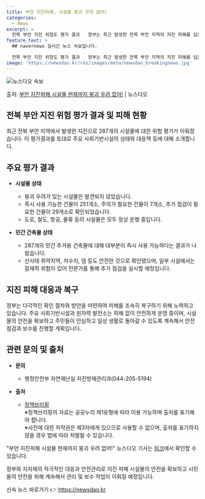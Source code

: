 ```yaml
---
title: 부안 지진피해, 시설물 붕괴 우려 없어!
categories:
  - News
excerpt: >
  전북 부안 지진 위험도 평가 결과   정부는 최근 발생한 전북 부안 지역의 지진 피해를 입은 287개 시설물…
feature_text: >
  ## navernews 실시간 뉴스 속보입니다.

  전북 부안 지진 위험도 평가 결과   정부는 최근 발생한 전북 부안 지역의 지진 피해를 입은 287개 시설물…
image: 'https://newsdao.kr/res/images/meta/newsdao_breakingnews.jpg'
---
```


![뉴스다오 속보](https://newsdao.kr/res/images/meta/newsdao_breakingnews.jpg)

<p>출처: <a href="https://newsdao.kr/4256" rel="dofollow">부안 지진피해 시설물 현재까지 붕괴 우려 없어!</a> | 뉴스다오</p>

## 전북 부안 지진 위험 평가 결과 및 피해 현황

최근 전북 부안 지역에서 발생한 지진으로 287개의 시설물에 대한 위험 평가가 이뤄졌습니다. 이 평가결과를 토대로 주요 사회기반시설의 상태와 대응책 등에 대해 소개합니다.

## 주요 평가 결과

- **시설물 상태**
  - 붕괴 우려가 있는 시설물은 발견되지 않았습니다.
  - 즉시 사용 가능한 건물이 251개소, 주의가 필요한 건물이 7개소, 추가 점검이 필요한 건물이 29개소로 확인되었습니다.
  - 도로, 철도, 항공, 물류 등의 시설물은 모두 정상 운행 중입니다.

- **민간 건축물 상태**
  - 287개의 민간 주거용 건축물에 대해 대부분이 즉시 사용 가능하다는 결과가 나왔습니다.
  - 산사태 취약지역, 저수지, 댐 등도 안전한 것으로 확인됐으며, 일부 시설에서는 잠재적 위험이 있어 전문가를 통해 추가 점검을 실시할 예정입니다.

## 지진 피해 대응과 복구

정부는 다각적인 확인 절차와 방안을 마련하여 피해를 조속히 복구하기 위해 노력하고 있습니다. 주요 사회기반시설과 원자력 발전소는 피해 없이 안전하게 운영 중이며, 시설물의 안전을 확보하고 주민들이 안심하고 일상 생활로 돌아갈 수 있도록 계속해서 안전 점검과 보수를 진행할 계획입니다.

## 관련 문의 및 출처

- **문의**
  - 행정안전부 자연재난실 지진방재관리과(044-205-5194)

- **출처**
  - [정책브리핑](www.korea.kr)  
    ※정책브리핑의 자료는 공공누리 제1유형에 따라 이용 가능하며 출처를 표기해야 합니다.  
    ※사진에 대한 저작권은 제3자에게 있으므로 사용할 수 없으며, 출처를 표기하지 않을 경우 법에 따라 처벌될 수 있습니다.

"부안 지진피해 시설물 현재까지 붕괴 우려 없어!" 뉴스다오 기사는 [링크](https://newsdao.kr/4256)에서 확인할 수 있습니다.

정부와 지자체의 적극적인 대응과 안전관리로 지진 피해 시설물의 안전을 확보하고 시민들의 안전을 위해 계속해서 관리 및 보수 작업이 이뤄질 예정입니다. 

신속 뉴스 바로가기 👉 <a href="https://newsdao.kr" rel="dofollow">https://newsdao.kr</a>


